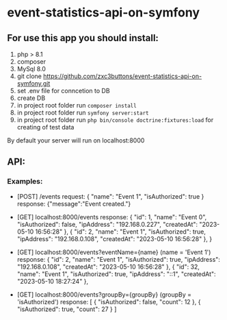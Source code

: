 # event-statistics-api-on-symfony

## For use this app you should install:
1) php > 8.1
2) composer
3) MySql 8.0
5) git clone https://github.com/zxc3buttons/event-statistics-api-on-symfony.git
6) set .env file for conncetion to DB
7) create DB
8) in project root folder run `composer install`
9) in project root folder run `symfony server:start`
10) in project root folder run `php bin/console doctrine:fixtures:load` for creating of test data

By default your server will run on localhost:8000

## API:

### Examples:
- [POST] /events
request: {
    "name": "Event 1",
    "isAuthorized": true
}
response:
{"message":"Event created."}

- [GET] localhost:8000/events
response:
    {
        "id": 1,
        "name": "Event 0",
        "isAuthorized": false,
        "ipAddress": "192.168.0.227",
        "createdAt": "2023-05-10 16:56:28"
    },
    {
        "id": 2,
        "name": "Event 1",
        "isAuthorized": true,
        "ipAddress": "192.168.0.108",
        "createdAt": "2023-05-10 16:56:28"
    },
}

- [GET] localhost:8000/events?eventName={name} (name = 'Event 1')
response:
    {
        "id": 2,
        "name": "Event 1",
        "isAuthorized": true,
        "ipAddress": "192.168.0.108",
        "createdAt": "2023-05-10 16:56:28"
    },
    {
        "id": 32,
        "name": "Event 1",
        "isAuthorized": true,
        "ipAddress": "::1",
        "createdAt": "2023-05-10 18:27:24"
    },
 
- [GET] localhost:8000/events?groupBy={groupBy} (groupBy = 'isAuthorized') 
response:
[
    {
        "isAuthorized": false,
        "count": 12
    },
    {
        "isAuthorized": true,
        "count": 27
    }
]
